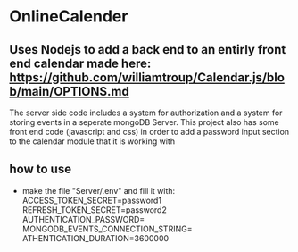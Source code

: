 # OnlineCalender

## Uses Nodejs to add a back end to an entirly front end calendar made here: https://github.com/williamtroup/Calendar.js/blob/main/OPTIONS.md

The server side code includes a system for authorization and a system for storing events in a seperate mongoDB Server. 
This project also has some front end code (javascript and css) in order to add a password input section to the calendar module that it is working with


## how to use 

* make the file "Server/.env" and fill it with:  
		ACCESS_TOKEN_SECRET=password1  
		REFRESH_TOKEN_SECRET=password2  
		AUTHENTICATION_PASSWORD=  
		MONGODB_EVENTS_CONNECTION_STRING=  
		ATHENTICATION_DURATION=3600000  
